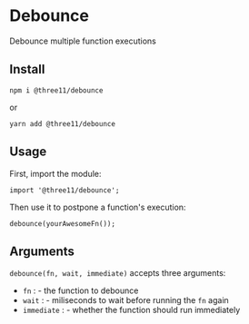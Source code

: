 # Debounce

Debounce multiple function executions

## Install

```
npm i @three11/debounce
```

or

```
yarn add @three11/debounce
```

## Usage

First, import the module:

```
import '@three11/debounce';
```

Then use it to postpone a function's execution:

```
debounce(yourAwesomeFn());
```

## Arguments

`debounce(fn, wait, immediate)` accepts three arguments:

* `fn` : <Function> - the function to debounce
* `wait` : <Number> - miliseconds to wait before running the `fn` again
* `immediate` : <Boolean> - whether the function should run immediately
